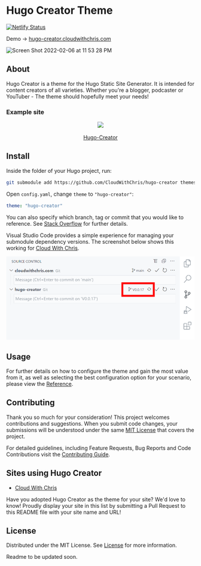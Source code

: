 # Hugo Creator Theme

[![Netlify Status](https://api.netlify.com/api/v1/badges/e431870c-6cc8-4e30-8094-f5041b4335d2/deploy-status)](https://app.netlify.com/sites/hungry-nobel-e20eb1/deploys)

Demo → [hugo-creator.cloudwithchris.com](https://hugo-creator.cloudwithchris.com)

![Screen Shot 2022-02-06 at 11 53 28 PM](https://user-images.githubusercontent.com/73809081/152735286-a9516d06-a95d-4dd7-a35d-96221fb577fe.png)

## About

Hugo Creator is a theme for the Hugo Static Site Generator. It is intended for content creators of all varieties. Whether you're a blogger, podcaster or YouTuber - The theme should hopefully meet your needs!

### Example site

<div align="center">
  <img src="https://camo.githubusercontent.com/465e27f39689a4be399c9e0462724a829cabff9d6747f7ffdab475e7e227caac/68747470733a2f2f6d656469612e67697068792e636f6d2f6d656469612f76484a6d72517652643842686f544d387a302f67697068792e676966"/>
  
  <a href="https://hugo-creator.cloudwithchris.com">Hugo-Creator</a>
</div>

## Install

Inside the folder of your Hugo project, run:

```bash
git submodule add https://github.com/CloudWithChris/hugo-creator themes/hugo-creator
```

Open `config.yaml`, change `theme` to `"hugo-creator"`:

```yaml
theme: "hugo-creator"
```

You can also specify which branch, tag or commit that you would like to reference. See [Stack Overflow](https://stackoverflow.com/questions/1777854/how-can-i-specify-a-branch-tag-when-adding-a-git-submodule) for further details.

Visual Studio Code provides a simple experience for managing your submodule dependency versions. The screenshot below shows this working for [Cloud With Chris](https://www.cloudwithchris.com).

![Example showing Cloud With Chris repo and Hugo Creator Git Repositories in Visual Studio Code. There is a tag version for the hugo-creator repository, which can easily be changed in the UI.](/images/vscode-submodules.png "Example showing Cloud With Chris repo and Hugo Creator Git Repositories in Visual Studio Code. There is a tag version for the hugo-creator repository, which can easily be changed in the UI.")

## Usage
For further details on how to configure the theme and gain the most value from it, as well as selecting the best configuration option for your scenario, please view the [Reference](REFERENCE.md).

## Contributing

Thank you so much for your consideration! This project welcomes contributions and suggestions. When you submit code changes, your submissions will be understood under the same [MIT License](LICENSE) that covers the project.

For detailed guidelines, including Feature Requests, Bug Reports and Code Contributions visit the [Contributing Guide](contributing.md).

## Sites using Hugo Creator

- [Cloud With Chris](https://www.cloudwithchris.com)

Have you adopted Hugo Creator as the theme for your site? We'd love to know! Proudly display your site in this list by submitting a Pull Request to this README file with your site name and URL!

## License

Distributed under the MIT License. See [License](LICENSE) for more information.


Readme to be updated soon.
